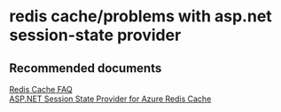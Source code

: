<properties
	pageTitle="redis cache/problems with asp.net session-state provider"
	description="redis cache/problems with asp.net session-state provider"
	service="microsoft.cache"
	resource="redis"
	authors="aashu"
	displayOrder=""
	selfHelpType="generic"
	supportTopicIds="32421014"
	resourceTags=""
	productPesIds="14783"
	cloudEnvironments="public"
/>

# redis cache/problems with asp.net session-state provider


## **Recommended documents**
[Redis Cache FAQ](http://aka.ms/cachefaq)<br>
[ASP.NET Session State Provider for Azure Redis Cache](https://azure.microsoft.com/documentation/articles/cache-asp.net-session-state-provider/)
